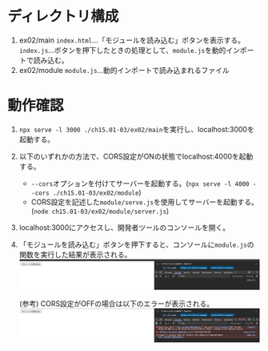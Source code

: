 # ディレクトリ構成

1. ex02/main
   `index.html`...「モジュールを読み込む」ボタンを表示する。
   `index.js`...ボタンを押下したときの処理として、`module.js`を動的インポートで読み込む。
2. ex02/module
   `module.js`...動的インポートで読み込まれるファイル

# 動作確認

1.  `npx serve -l 3000 ./ch15.01-03/ex02/main`を実行し、localhost:3000を起動する。
2.  以下のいずれかの方法で、CORS設定がONの状態でlocalhost:4000を起動する。

    - `--cors`オプションを付けてサーバーを起動する。(`npx serve -l 4000 --cors ./ch15.01-03/ex02/module`)
    - CORS設定を記述した`module/serve.js`を使用してサーバーを起動する。(`node ch15.01-03/ex02/module/server.js`)

3.  localhost:3000にアクセスし、開発者ツールのコンソールを開く。
4.  「モジュールを読み込む」ボタンを押下すると、コンソールに`module.js`の関数を実行した結果が表示される。
    ![alt text](image.png)

    (参考) CORS設定がOFFの場合は以下のエラーが表示される。
    ![alt text](image-1.png)
